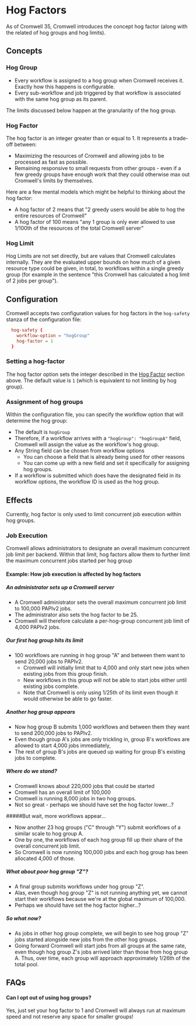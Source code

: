 # Hog Factors

As of Cromwell 35, Cromwell introduces the concept hog factor (along with the related of hog groups and hog limits).

## Concepts

### Hog Group

- Every workflow is assigned to a hog group when Cromwell receives it. Exactly how this happens is configurable.
- Every sub-workflow and job triggered by that workflow is associated with the same hog group as its parent.

The limits discussed below happen at the granularity of the hog group.

### Hog Factor

The hog factor is an integer greater than or equal to 1. It represents a trade-off between: 
  - Maximizing the resources of Cromwell and allowing jobs to be processed as fast as possible.
  - Remaining responsive to small requests from other groups - even if a few greedy groups have enough work that they 
  could otherwise max out Cromwell's limits by themselves.

Here are a few mental models which might be helpful to thinking about the hog factor:

- A hog factor of 2 means that "2 greedy users would be able to hog the entire resources of Cromwell" 
- A hog factor of 100 means "any 1 group is only ever allowed to use 1/100th of the resources of the total Cromwell server"

### Hog Limit

Hog Limits are not set directly, but are values that Cromwell calculates internally. 
They are the evaluated upper bounds on how much of a given resource type could be given, in total, to workflows within 
a single greedy group (for example in the sentence "this Cromwell has calculated a hog limit of 2 jobs per group"). 

## Configuration

Cromwell accepts two configuration values for hog factors in the `hog-safety` stanza of the configuration file:
```conf
  hog-safety {
    workflow-option = "hogGroup"
    hog-factor = 1
  }
```

### Setting a hog-factor

The hog factor option sets the integer described in the [Hog Factor](#hog-factor) section above.
The default value is `1` (which is equivalent to not limiting by hog group). 

### Assignment of hog groups

Within the configuration file, you can specify the workflow option that will determine the hog group:
- The default is `hogGroup`
- Therefore, if a workflow arrives with a `"hogGroup": "hogGroupA"` field, Cromwell will assign the value as the
workflow's hog group.
- Any String field can be chosen from workflow options 
  - You can choose a field that is already being used for other reasons
  - You can come up with a new field and set it specifically for assigning hog groups.
- If a workflow is submitted which does have the designated field in its workflow options, the workflow ID is used as
the hog group. 

## Effects

Currently, hog factor is only used to limit concurrent job execution within hog groups.

### Job Execution

Cromwell allows administrators to designate an overall maximum concurrent job limit per backend. 
Within that limit, hog factors allow them to further limit the maximum concurrent jobs started per hog group

#### Example: How job execution is affected by hog factors

##### An administrator sets up a Cromwell server
  - A Cromwell administrator sets the overall maximum concurrent job limit to 100,000 PAPIv2 jobs.
  - The administrator also sets the hog factor to be 25.
  - Cromwell will therefore calculate a per-hog-group concurrent job limit of 4,000 PAPIv2 jobs.

##### Our first hog group hits its limit
  - 100 workflows are running in hog group "A" and between them want to send 20,000 jobs to PAPIv2. 
    - Cromwell will initially limit that to 4,000 and only start new jobs when existing jobs from this group finish.
    - New workflows in this group will not be able to start jobs either until existing jobs complete.
    - Note that Cromwell is only using 1/25th of its limit even though it would otherwise be able to go faster.

##### Another hog group appears
  - Now hog group B submits 1,000 workflows and between them they want to send 200,000 jobs to PAPIv2.
  - Even though group A's jobs are only trickling in, group B's workflows are allowed to start 4,000 jobs immediately,
  - The rest of group B's jobs are queued up waiting for group B's existing jobs to complete.

##### Where do we stand?
  - Cromwell knows about 220,000 jobs that could be started
  - Cromwell has an overall limit of 100,000
  - Cromwell is running 8,000 jobs in two hog groups.
  - Not so great - perhaps we should have set the hog factor lower...?

#####But wait, more workflows appear...
  - Now another 23 hog groups ("C" through "Y") submit workflows of a similar scale to hog group A.
  - One by one, the workflows of each hog group fill up their share of the overall concurrent job limit.
  - So Cromwell is now running 100,000 jobs and each hog group has been allocated 4,000 of those.

##### What about poor hog group "Z"?
  - A final group submits workflows under hog group "Z".
  - Alas, even though hog group "Z" is not running anything yet, we cannot start their workflows because we're 
  at the global maximum of 100,000.
  - Perhaps we should have set the hog factor higher...?

##### So what now?
  - As jobs in other hog group complete, we will begin to see hog group "Z" jobs started alongside new jobs from the 
  other hog groups.
  - Going forward Cromwell will start jobs from all groups at the same rate, even though hog group Z's jobs arrived
  later than those from hog group A. Thus, over time, each group will approach approximately 1/26th of the total pool.
  
## FAQs

#### Can I opt out of using hog groups?

Yes, just set your hog factor to 1 and Cromwell will always run at maximum speed and not reserve any space for smaller
groups!


